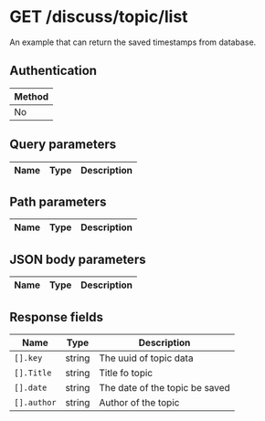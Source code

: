 # GET /discuss/topic/list

An example that can return the saved timestamps from database.

## Authentication

|Method|
|-|
|No|

## Query parameters

|Name|Type|Description|
|-|-|-|

## Path parameters

|Name|Type|Description|
|-|-|-|

## JSON body parameters

|Name|Type|Description|
|-|-|-|

## Response fields

|Name|Type|Description|
|-|-|-|
|`[].key`|string|The uuid of topic data|
|`[].Title`|string|Title fo topic|
|`[].date`|string|The date of the topic be saved|
|`[].author`|string|Author of the topic|
